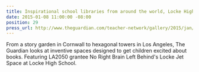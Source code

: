 ```yaml
---
title: Inspirational school libraries from around the world, Locke High School
date: 2015-01-08 11:00:00 -08:00
position: 29
press_url: http://www.theguardian.com/teacher-network/gallery/2015/jan/08/school-libraries-world-books-gallery
---
```


From a story garden in Cornwall to hexagonal towers in Los Angeles, The Guardian looks at inventive spaces designed to get children excited about books. Featuring LA2050 grantee No Right Brain Left Behind's Locke Jet Space at Locke High School.
